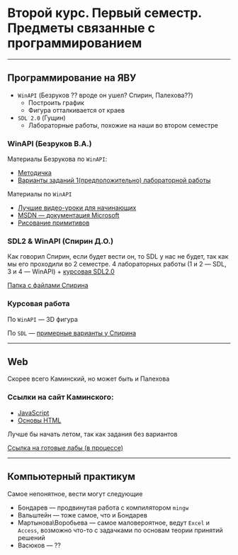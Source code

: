 # Второй курс. Первый семестр. Предметы связанные с программированием

---

## Программирование на ЯВУ

- `WinAPI` (Безруков ?? вроде он ушел? Спирин, Палехова??)
  - Построить график
  - Фигура отталкивается от краев
- `SDL 2.0` (Гущин)
  - Лабораторные работы, похожие на наши во втором семестре

### WinAPI (Безруков В.А.)

Материалы Безрукова по `WinAPI`:
- [Методичка](https://github.com/i582/2nd-year/blob/master/bezrukov-methoda.pdf)
- [Варианты заданий 1(предположительно) лабораторной работы](https://github.com/i582/2nd-year/blob/master/bezrukov-variants-winapi.txt)

Материалы по `WinAPI`

- [Лучшие видео-уроки для начинающих](https://www.youtube.com/channel/UCmJT3IfHtpFJyln2UdABBKg)
- [MSDN — документация Microsoft](https://docs.microsoft.com/ru-ru/windows/win32/controls/window-controls)
- [Рисование примитивов](https://api-2d3d-cad.com/2d_winapi_c/)

### SDL2 & WinAPI (Спирин Д.О.)
Как говорил Спирин, если будет вести он, то SDL у нас не будет, так как мы его проходили во 2 семестре. 
4 лабораторных работы (1 и 2 — SDL, 3 и 4 — WinAPI) + [курсовая SDL2.0](https://github.com/i582/2nd-year/blob/master/spirin/course-variants.md) 

[Папка с файлами Спирина](https://github.com/i582/2nd-year/tree/master/spirin)

### Курсовая работа

По `WinAPI` — 3D фигура

По `SDL` — [примерные варианты у Спирина](https://github.com/i582/2nd-year/blob/master/spirin/course-variants.md)

---

## Web

Скорее всего Каминский, но может быть и Палехова

### Ссылки на сайт Каминского:

- [JavaScript](http://i.voenmeh.ru/kafi5/Kam.loc/LabJS/JavaScript.html)
- [Основы HTML](http://i.voenmeh.ru/kafi5/Kam.loc/HTML_upr/Upr_HTML.html#Upr1)

Лучше бы начать летом, так как задания без вариантов

[Ссылка на готовые лабы (в процессе)](https://github.com/i582/JavaScript-Laboratory-workshop)

---

## Компьютерный практикум

Самое непонятное, вести могут следующие

- Бондарев — продвинутая работа с компилятором `mingw` 
- Вальштейн — тоже самое, что и Бондарев
- Мартынова\Воробьева — самое маловероятное, ведут `Excel` и `Access`, возможно что-то с задачками по основам теории принятий решений
- Васюков — ??
  
